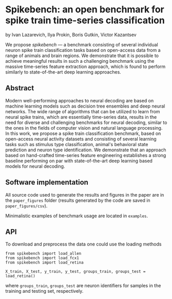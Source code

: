 # Spikebench: an open benchmark for spike train time-series classification

by
Ivan Lazarevich,
Ilya Prokin,
Boris Gutkin,
Victor Kazantsev

We propose _spikebench_ — a benchmark consisting of several individual neuron spike train classification tasks based on open-access data from a range of animals and brain regions. We demonstrate that it is possible to achieve meaningful results in such a challenging benchmark using the massive time-series feature extraction approach, which is found to perform similarly to state-of-the-art deep learning approaches.


## Abstract

Modern well-performing approaches to neural decoding are based on machine learning models such as decision tree ensembles and deep neural networks. The wide range of algorithms that can be utilized to learn from neural spike trains, which are essentially time-series data, results in the need for diverse and challenging benchmarks for neural decoding, similar to the ones in the fields of computer vision and natural language processing. In this work, we propose a spike train classification benchmark, based on open-access neural activity datasets and consisting of several learning tasks such as stimulus type classification, animal's behavioral state prediction and neuron type identification. We demonstrate that an approach based on hand-crafted time-series feature engineering establishes a strong baseline performing on par with state-of-the-art deep learning based models for neural decoding.


## Software implementation

All source code used to generate the results and figures in the paper are in
the `paper_figures` folder (results generated by the code are saved in `paper_figures/csv`).

Minimalistic examples of benchmark usage are located in `examples`.

## API

To download and preprocess the data one could use the loading methods

```{.python}
from spikebench import load_allen
from spikebench import load_fcx1
from spikebench import load_retina

X_train, X_test, y_train, y_test, groups_train, groups_test = load_retina()
```
where `groups_train`, `groups_test` are neuron identifiers for samples in the training and testing set, respectively.
